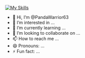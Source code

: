 [![My Skills](https://skillicons.dev/icons?i=aws,azure,react,vue,flutter)](https://skillicons.dev)

- 👋 Hi, I’m @PandaWarrior63
- 👀 I’m interested in ...
- 🌱 I’m currently learning ...
- 💞️ I’m looking to collaborate on ...
- 📫 How to reach me ...
- 😄 Pronouns: ...
- ⚡ Fun fact: ...

<!---
PandaWarrior63/PandaWarrior63 is a ✨ special ✨ repository because its `README.md` (this file) appears on your GitHub profile.
You can click the Preview link to take a look at your changes.
--->
